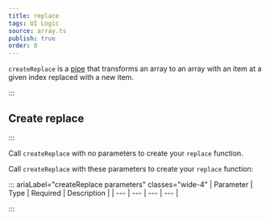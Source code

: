 ```yaml
---
title: replace
tags: UI Logic
source: array.ts
publish: true
order: 0
---
```


`createReplace` is a [pipe](/docs/logic/pipes-overview) that transforms an array to an array with an item at a given index replaced with a new item.


:::
## Create replace
:::

Call `createReplace` with no parameters to create your `replace` function.

Call `createReplace` with these parameters to create your `replace` function:

::: ariaLabel="createReplace parameters" classes="wide-4"
| Parameter | Type | Required | Description |
| --- | --- | --- | --- |

:::

